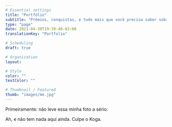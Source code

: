```yaml
---
# Essential settings
title: "Portfólio"
subtitle: "Prêmios, conquistas, e tudo mais que você precisa saber sobre mim"
type: "page"
date: 2021-04-30T19:39:40-03:00
translationKey: "Portfolio"

# Scheduling
draft: true

# Organization
layout:

# Style
color: ""
textColor: ""

# Thumbnail / Featured
thumb: "images/me.jpg"
---
```


Primeiramente: não leve essa minha foto a sério.

Ah, e não tem nada aqui ainda. Culpe o Koga.